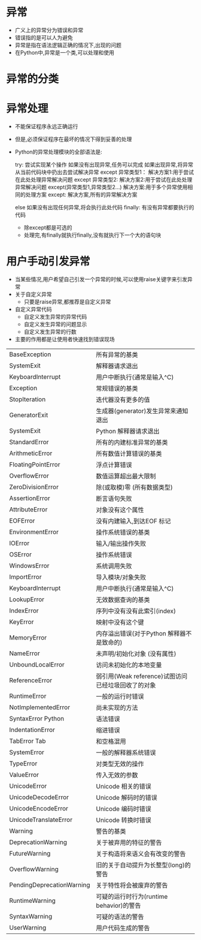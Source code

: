 # 异常
- 广义上的异常分为错误和异常
- 错误指的是可以人为避免
- 异常是指在语法逻辑正确的情况下,出现的问题
- 在Python中,异常是一个类,可以处理和使用
# 异常的分类
<table>
<tr><td>BaseException</td>	<td>所有异常的基类</td></tr>
<tr><td>SystemExit</td>  <td>解释器请求退出</td></tr>
<tr><td>KeyboardInterrupt</td>	<td>用户中断执行(通常是输入^C)</td> </tr>
<tr><td>Exception</td>	<td>常规错误的基类</td></tr>
<tr><td>StopIteration</td>	<td>迭代器没有更多的值</td></tr>
<tr><td>GeneratorExit	</td>	<td>生成器(generator)发生异常来通知退出</td></tr>
<tr><td>SystemExit	</td>	<td>Python 解释器请求退出</td></tr>
<tr><td>StandardError	</td>	<td>所有的内建标准异常的基类</td></tr>
<tr><td>ArithmeticError	</td>	<td>所有数值计算错误的基类</td></tr>
<tr><td>FloatingPointError	</td>	<td>浮点计算错误</td></tr>
<tr><td>OverflowError	</td>	<td>数值运算超出最大限制</td></tr>
<tr><td>ZeroDivisionError	</td>	<td>除(或取模)零 (所有数据类型)</td></tr>
<tr><td>AssertionError	</td>	<td>断言语句失败</td></tr>
<tr><td>AttributeError	</td>	<td>对象没有这个属性</td></tr>
<tr><td>EOFError	</td>	<td>没有内建输入,到达EOF 标记</td></tr>
<tr><td>EnvironmentError	</td>	<td>操作系统错误的基类</td></tr>
<tr><td>IOError	</td>	<td>输入/输出操作失败</td></tr>
<tr><td>OSError	</td>	<td>操作系统错误</td></tr>
<tr><td>WindowsError	</td>	<td>系统调用失败</td></tr>
<tr><td>ImportError	</td>	<td>导入模块/对象失败</td></tr>
<tr><td>KeyboardInterrupt	</td>	<td>用户中断执行(通常是输入^C)</td></tr>
<tr><td>LookupError	</td>	<td>无效数据查询的基类</td></tr>
<tr><td>IndexError	</td>	<td>序列中没有没有此索引(index)</td></tr>
<tr><td>KeyError	</td>	<td>映射中没有这个键</td></tr>
<tr><td>MemoryError	</td>	<td>内存溢出错误(对于Python 解释器不是致命的)</td></tr>
<tr><td>NameError	</td>	<td>未声明/初始化对象 (没有属性)</td></tr>
<tr><td>UnboundLocalError	</td>	<td>访问未初始化的本地变量</td></tr>
<tr><td>ReferenceError	</td>	<td>弱引用(Weak reference)试图访问已经垃圾回收了的对象</td></tr>
<tr><td>RuntimeError	</td>	<td>一般的运行时错误</td></tr>
<tr><td>NotImplementedError	</td>	<td>尚未实现的方法</td></tr>
<tr><td>SyntaxError	Python </td>	<td>语法错误</td></tr>
<tr><td>IndentationError	</td>	<td>缩进错误</td></tr>
<tr><td>TabError	Tab </td>	<td>和空格混用</td></tr>
<tr><td>SystemError	</td>	<td>一般的解释器系统错误</td></tr>
<tr><td>TypeError	</td>	<td>对类型无效的操作</td></tr>
<tr><td>ValueError	</td>	<td>传入无效的参数</td></tr>
<tr><td>UnicodeError	</td>	<td>Unicode 相关的错误</td></tr>
<tr><td>UnicodeDecodeError	</td>	<td>Unicode 解码时的错误</td></tr>
<tr><td>UnicodeEncodeError	</td>	<td>Unicode 编码时错误</td></tr>
<tr><td>UnicodeTranslateError	</td>	<td>Unicode 转换时错误</td></tr>
<tr><td>Warning	</td>	<td>警告的基类</td></tr>
<tr><td>DeprecationWarning	</td>	<td>关于被弃用的特征的警告</td></tr>
<tr><td>FutureWarning	</td>	<td>关于构造将来语义会有改变的警告</td></tr>
<tr><td>OverflowWarning	</td>	<td>旧的关于自动提升为长整型(long)的警告</td></tr>
<tr><td>PendingDeprecationWarning	</td>	<td>关于特性将会被废弃的警告</td></tr>
<tr><td>RuntimeWarning	</td>	<td>可疑的运行时行为(runtime behavior)的警告</td></tr>
<tr><td>SyntaxWarning	</td>	<td>可疑的语法的警告</td></tr>
<tr><td>UserWarning	</td>	<td>用户代码生成的警告</td></tr>

# 异常处理
- 不能保证程序永远正确运行
- 但是,必须保证程序在最坏的情况下得到妥善的处理
- Python的异常处理模块的全部语法是:
    
    
    try:
          尝试实现某个操作
          如果没有出现异常,任务可以完成
          如果出现异常,将异常从当前代码块中扔出去尝试解决异常
    except 异常类型1：
          解决方案1:用于尝试在此处处理异常解决问题
    except 异常类型2:
          解决方案2:用于尝试在此处处理异常解决问题
    except(异常类型1,异常类型2...)
          解决方案:用于多个异常使用相同的处理方案
    except:
          解决方案,所有的异常解决方案
    
    else
          如果没有出现任何异常,将会执行此处代码
    finally:
          有没有异常都要执行的代码   
    - 除except都是可选的
    - 处理完,有finally就执行finally,没有就执行下一个大的语句块
# 用户手动引发异常
- 当某些情况,用户希望自己引发一个异常的时候,可以使用raise关键字来引发异常
- 关于自定义异常
   - 只要是raise异常,都推荐是自定义异常
- 自定义异常代码
   - 自定义发生异常的异常代码
   - 自定义发生异常的问题显示
   - 自定义发生异常的行数
- 主要的作用都是让使用者快速找到错误现场 
 





























 